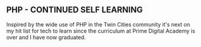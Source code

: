 PHP - CONTINUED SELF LEARNING
-------------------------------

Inspired by the wide use of PHP in the Twin Cities community
it's next on my hit list for tech to learn since the curriculum
at Prime Digital Academy is over and I have now graduated.
